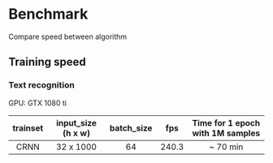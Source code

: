 # Benchmark

Compare  speed between algorithm

## Training speed

### Text recognition

GPU: GTX 1080 ti

| trainset | input_size (h x w)  | batch_size | fps | Time for 1 epoch with 1M samples  |
| :------: | :----------: | :--------:  | :--------: | :---: |
|  CRNN  |   32 x 1000    |  64   | 240.3      | ~ 70 min |

